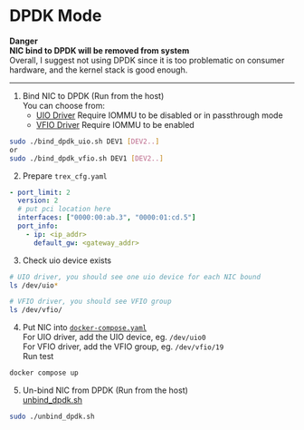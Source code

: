# DPDK Mode

**Danger**\
**NIC bind to DPDK will be removed from system**\
Overall, I suggest not using DPDK since it is too problematic on consumer hardware, and the kernel stack is good enough.

---

1. Bind NIC to DPDK (Run from the host)\
   You can choose from:
   - [UIO Driver](https://github.com/Eisaichen/cisco-trex-docker/blob/main/dpdk/bind_dpdk_uio.sh)
     Require IOMMU to be disabled or in passthrough mode
   - [VFIO Driver](https://github.com/Eisaichen/cisco-trex-docker/blob/main/dpdk/bind_dpdk_vfio.sh)
     Require IOMMU to be enabled

```bash
sudo ./bind_dpdk_uio.sh DEV1 [DEV2..]
or
sudo ./bind_dpdk_vfio.sh DEV1 [DEV2..]
```

2. Prepare `trex_cfg.yaml`

```yaml
- port_limit: 2
  version: 2
  # put pci location here
  interfaces: ["0000:00:ab.3", "0000:01:cd.5"]
  port_info:
    - ip: <ip_addr>
      default_gw: <gateway_addr>
```

3. Check uio device exists

```bash
# UIO driver, you should see one uio device for each NIC bound
ls /dev/uio*

# VFIO driver, you should see VFIO group
ls /dev/vfio/
```

4. Put NIC into [`docker-compose.yaml`](https://github.com/Eisaichen/cisco-trex-docker/blob/main/dpdk/docker-compose.yaml)\
   For UIO driver, add the UIO device, eg. `/dev/uio0`\
   For VFIO driver, add the VFIO group, eg. `/dev/vfio/19`\
   Run test

```bash
docker compose up
```

5. Un-bind NIC from DPDK (Run from the host)\
   [unbind_dpdk.sh](https://github.com/Eisaichen/cisco-trex-docker/blob/main/dpdk/unbind_dpdk.sh)

```bash
sudo ./unbind_dpdk.sh
```


